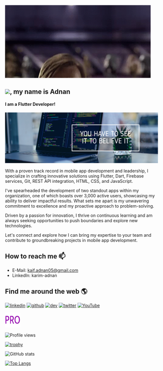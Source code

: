 ### ![Hello](https://github.com/Karim-Adnan/Karim-Adnan/blob/master/obi.gif)
## <img src="https://github.com/TheDudeThatCode/TheDudeThatCode/blob/master/Assets/Hi.gif" width="29px">, my name is Adnan
#### I am a Flutter Developer!
![I am a Flutter Developer!](https://github.com/Karim-Adnan/Karim-Adnan/blob/master/Github%20Banner.png)

With a proven track record in mobile app development and leadership, I specialize in crafting innovative solutions using Flutter, Dart, Firebase services, Git, REST API integration, HTML, CSS, and JavaScript.

I've spearheaded the development of two standout apps within my organization, one of which boasts over 3,000 active users, showcasing my ability to deliver impactful results. What sets me apart is my unwavering commitment to excellence and my proactive approach to problem-solving.

Driven by a passion for innovation, I thrive on continuous learning and am always seeking opportunities to push boundaries and explore new technologies.

Let's connect and explore how I can bring my expertise to your team and contribute to groundbreaking projects in mobile app development.

## How to reach me 📫
- E-Mail: kaif.adnan05@gmail.com
- LinkedIn: karim-adnan

## Find me around the web 🌎

[<img src='https://cdn.jsdelivr.net/npm/simple-icons@3.0.1/icons/linkedin.svg' alt='linkedin' height='40'>](https://www.linkedin.com/in/adnan-karim-5ab270194//) [<img src='https://cdn.jsdelivr.net/npm/simple-icons@3.0.1/icons/github.svg' alt='github' height='40'>](https://github.com/Karim-Adnan) [<img src='https://cdn.jsdelivr.net/npm/simple-icons@3.0.1/icons/dev-dot-to.svg' alt='dev' height='40'>](https://dev.to/adnan_karim) [<img src='https://cdn.jsdelivr.net/npm/simple-icons@3.0.1/icons/twitter.svg' alt='twitter' height='40'>](https://twitter.com/AdnanKarim14) [<img src='https://cdn.jsdelivr.net/npm/simple-icons@3.0.1/icons/youtube.svg' alt='YouTube' height='40'>](https://www.youtube.com/channel/UC1Vpqwuary7KQb-cXqatg5g?view_as=subscriber)  

</a> <a href='https://github.com/pricing'><img src='https://raw.githubusercontent.com/acervenky/animated-github-badges/master/assets/pro.gif' width='50' height='50'></a>

![Profile views](https://komarev.com/ghpvc/?username=Karim-Adnane&label=PROFILE+VIEWS&style=flat&color=green)  

[![trophy](https://github-profile-trophy.vercel.app/?username=Karim-Adnan&theme=onedark)](https://github.com/ryo-ma/github-profile-trophy)

![GitHub stats](https://github-readme-stats.vercel.app/api?username=Karim-Adnan&show_icons=true)  

[![Top Langs](https://github-readme-stats.vercel.app/api/top-langs/?username=Karim-Adnan)](https://github.com/anuraghazra/github-readme-stats)



